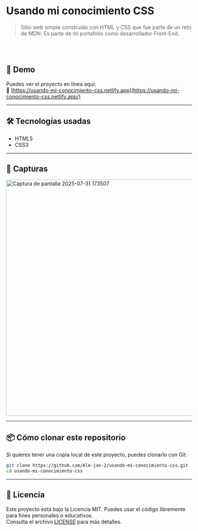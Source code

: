 # Usando mi conocimiento CSS

> Sitio web simple construido con HTML y CSS que fue parte de un reto de MDN. Es parte de mi portafolio como desarrollador Front-End.

<br></br>

## 🚀 Demo

Puedes ver el proyecto en línea aquí:  
🔗 [https://usando-mi-conocimiento-css.netlify.app](https://usando-mi-conocimiento-css.netlify.app/)

---

## 🛠️ Tecnologías usadas

- HTML5
- CSS3

---

## 📸 Capturas

<img width="1366" height="640" alt="Captura de pantalla 2025-07-31 173507" src="https://github.com/user-attachments/assets/03c49474-f930-4a66-8c60-f099f5a631db"/>

---

## 📦 Cómo clonar este repositorio

Si quieres tener una copia local de este proyecto, puedes clonarlo con Git:

```bash
git clone https://github.com/Ale-jan-2/usando-mi-conocimiento-css.git
cd usando-mi-conocimiento-css
```
---

## 📄 Licencia

Este proyecto está bajo la Licencia MIT. Puedes usar el código libremente para fines personales o educativos.  
Consulta el archivo [LICENSE](LICENSE) para más detalles.
